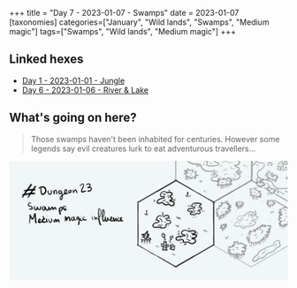 +++
title = "Day 7 - 2023-01-07 - Swamps"
date = 2023-01-07
[taxonomies]
categories=["January", "Wild lands", "Swamps", "Medium magic"]
tags=["Swamps", "Wild lands", "Medium magic"]
+++

## Linked hexes
- [Day 1 - 2023-01-01 - Jungle](../day-1)
- [Day 6 - 2023-01-06 - River & Lake](../day-6)


## What's going on here?
> Those swamps haven't been inhabited for centuries. However some legends say evil creatures lurk to eat adventurous travellers...
>
![day7](../day7.jpeg)

